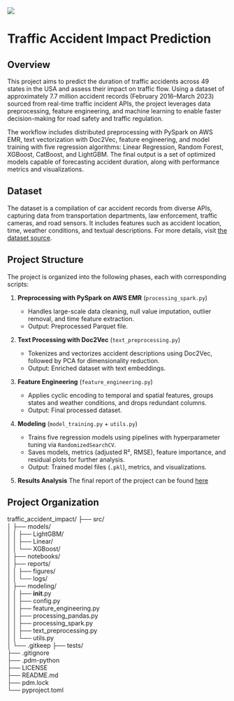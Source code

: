 <a target="_blank" href="https://cookiecutter-data-science.drivendata.org/">
    <img src="https://img.shields.io/badge/CCDS-Project%20template-328F97?logo=cookiecutter" />
</a>

# Traffic Accident Impact Prediction

## Overview

This project aims to predict the duration of traffic accidents across 49 states in the USA and assess their impact on traffic flow. Using a dataset of approximately 7.7 million accident records (February 2016–March 2023) sourced from real-time traffic incident APIs, the project leverages data preprocessing, feature engineering, and machine learning to enable faster decision-making for road safety and traffic regulation.

The workflow includes distributed preprocessing with PySpark on AWS EMR, text vectorization with Doc2Vec, feature engineering, and model training with five regression algorithms: Linear Regression, Random Forest, XGBoost, CatBoost, and LightGBM. The final output is a set of optimized models capable of forecasting accident duration, along with performance metrics and visualizations.

## Dataset

The dataset is a compilation of car accident records from diverse APIs, capturing data from transportation departments, law enforcement, traffic cameras, and road sensors. It includes features such as accident location, time, weather conditions, and textual descriptions. For more details, visit [the dataset source](https://smoosavi.org/datasets/us_accidents).

## Project Structure

The project is organized into the following phases, each with corresponding scripts:

1. **Preprocessing with PySpark on AWS EMR** (`processing_spark.py`)
   - Handles large-scale data cleaning, null value imputation, outlier removal, and time feature extraction.
   - Output: Preprocessed Parquet file.

2. **Text Processing with Doc2Vec** (`text_preprocessing.py`)
   - Tokenizes and vectorizes accident descriptions using Doc2Vec, followed by PCA for dimensionality reduction.
   - Output: Enriched dataset with text embeddings.

3. **Feature Engineering** (`feature_engineering.py`)
   - Applies cyclic encoding to temporal and spatial features, groups states and weather conditions, and drops redundant columns.
   - Output: Final processed dataset.

4. **Modeling** (`model_training.py` + `utils.py`)
   - Trains five regression models using pipelines with hyperparameter tuning via `RandomizedSearchCV`.
   - Saves models, metrics (adjusted R², RMSE), feature importance, and residual plots for further analysis.
   - Output: Trained model files (`.pkl`), metrics, and visualizations.

5. **Results Analysis**
The final report of the project can be found [here](./src/reports/report.pdf)



## Project Organization

traffic_accident_impact/
├── src/                                    
│   ├── models/                             
│   │   ├── LightGBM/                       
│   │   ├── Linear/                         
│   │   └── XGBoost/                        
│   ├── notebooks/                          
│   ├── reports/                              
│   │   ├── figures/                        
│   │   └── logs/                           
│   ├── modeling/                            
│   │   ├── __init__.py                     
│   │   ├── config.py                       
│   │   ├── feature_engineering.py          
│   │   ├── processing_pandas.py             
│   │   ├── processing_spark.py             
│   │   ├── text_preprocessing.py           
│   │   └── utils.py                        
│   └── .gitkeep
├── tests/                                   
├── .gitignore  
├── .pdm-python  
├── LICENSE  
├── README.md  
├── pdm.lock                                
└── pyproject.toml                          



